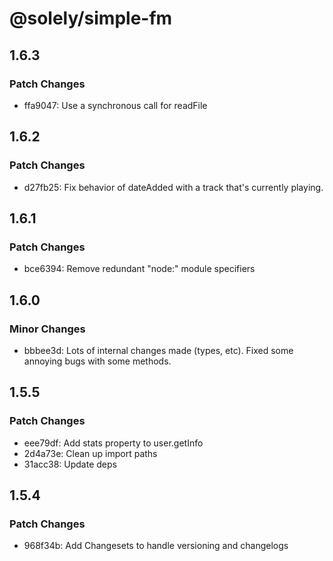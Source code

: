# @solely/simple-fm

## 1.6.3

### Patch Changes

- ffa9047: Use a synchronous call for readFile

## 1.6.2

### Patch Changes

- d27fb25: Fix behavior of dateAdded with a track that's currently playing.

## 1.6.1

### Patch Changes

- bce6394: Remove redundant "node:" module specifiers

## 1.6.0

### Minor Changes

- bbbee3d: Lots of internal changes made (types, etc). Fixed some annoying bugs with some methods.

## 1.5.5

### Patch Changes

- eee79df: Add stats property to user.getInfo
- 2d4a73e: Clean up import paths
- 31acc38: Update deps

## 1.5.4

### Patch Changes

- 968f34b: Add Changesets to handle versioning and changelogs
